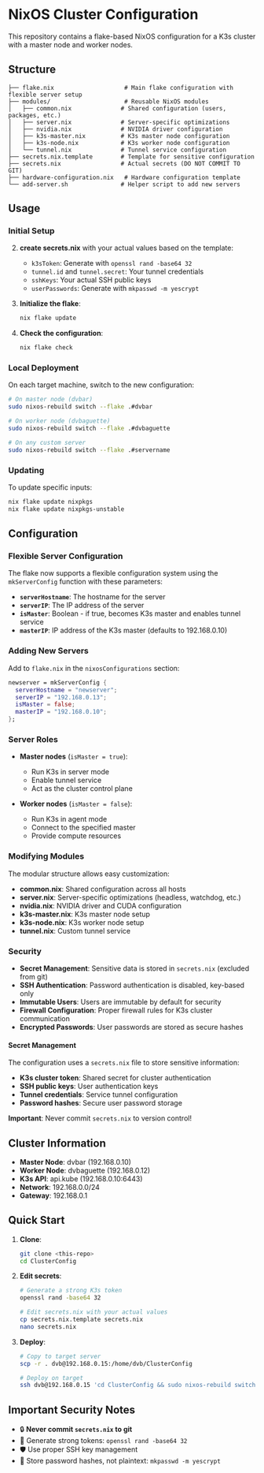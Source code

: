 # NixOS Cluster Configuration

This repository contains a flake-based NixOS configuration for a K3s cluster with a master node and worker nodes.

## Structure

```
├── flake.nix                    # Main flake configuration with flexible server setup
├── modules/                     # Reusable NixOS modules
│   ├── common.nix              # Shared configuration (users, packages, etc.)
│   ├── server.nix              # Server-specific optimizations
│   ├── nvidia.nix              # NVIDIA driver configuration
│   ├── k3s-master.nix          # K3s master node configuration
│   ├── k3s-node.nix            # K3s worker node configuration
│   └── tunnel.nix              # Tunnel service configuration
├── secrets.nix.template        # Template for sensitive configuration
├── secrets.nix                 # Actual secrets (DO NOT COMMIT TO GIT)
├── hardware-configuration.nix   # Hardware configuration template
└── add-server.sh               # Helper script to add new servers
```

## Usage

### Initial Setup


2. **create secrets.nix** with your actual values based on the template:
   - `k3sToken`: Generate with `openssl rand -base64 32`
   - `tunnel.id` and `tunnel.secret`: Your tunnel credentials
   - `sshKeys`: Your actual SSH public keys
   - `userPasswords`: Generate with `mkpasswd -m yescrypt`

3. **Initialize the flake**:
   ```bash
   nix flake update
   ```

4. **Check the configuration**:
   ```bash
   nix flake check
   ```

### Local Deployment

On each target machine, switch to the new configuration:
```bash
# On master node (dvbar)
sudo nixos-rebuild switch --flake .#dvbar

# On worker node (dvbaguette)  
sudo nixos-rebuild switch --flake .#dvbaguette

# On any custom server
sudo nixos-rebuild switch --flake .#servername
```

### Updating

To update specific inputs:
```bash
nix flake update nixpkgs
nix flake update nixpkgs-unstable
```

## Configuration

### Flexible Server Configuration

The flake now supports a flexible configuration system using the `mkServerConfig` function with these parameters:

- **`serverHostname`**: The hostname for the server
- **`serverIP`**: The IP address of the server
- **`isMaster`**: Boolean - if true, becomes K3s master and enables tunnel service
- **`masterIP`**: IP address of the K3s master (defaults to 192.168.0.10)

### Adding New Servers

Add to `flake.nix` in the `nixosConfigurations` section:
```nix
newserver = mkServerConfig {
  serverHostname = "newserver";
  serverIP = "192.168.0.13";
  isMaster = false;
  masterIP = "192.168.0.10";
};
```

### Server Roles

- **Master nodes** (`isMaster = true`):
  - Run K3s in server mode
  - Enable tunnel service
  - Act as the cluster control plane

- **Worker nodes** (`isMaster = false`):
  - Run K3s in agent mode
  - Connect to the specified master
  - Provide compute resources

### Modifying Modules

The modular structure allows easy customization:

- **common.nix**: Shared configuration across all hosts
- **server.nix**: Server-specific optimizations (headless, watchdog, etc.)
- **nvidia.nix**: NVIDIA driver and CUDA configuration
- **k3s-master.nix**: K3s master node setup
- **k3s-node.nix**: K3s worker node setup
- **tunnel.nix**: Custom tunnel service

### Security

- **Secret Management**: Sensitive data is stored in `secrets.nix` (excluded from git)
- **SSH Authentication**: Password authentication is disabled, key-based only
- **Immutable Users**: Users are immutable by default for security
- **Firewall Configuration**: Proper firewall rules for K3s cluster communication
- **Encrypted Passwords**: User passwords are stored as secure hashes

#### Secret Management

The configuration uses a `secrets.nix` file to store sensitive information:

- **K3s cluster token**: Shared secret for cluster authentication
- **SSH public keys**: User authentication keys
- **Tunnel credentials**: Service tunnel configuration
- **Password hashes**: Secure user password storage

**Important**: Never commit `secrets.nix` to version control!

## Cluster Information

- **Master Node**: dvbar (192.168.0.10)
- **Worker Node**: dvbaguette (192.168.0.12)
- **K3s API**: api.kube (192.168.0.10:6443)
- **Network**: 192.168.0.0/24
- **Gateway**: 192.168.0.1

## Quick Start

1. **Clone**:
   ```bash
   git clone <this-repo>
   cd ClusterConfig
   ```

2. **Edit secrets**:
   ```bash
   # Generate a strong K3s token
   openssl rand -base64 32
   
   # Edit secrets.nix with your actual values
   cp secrets.nix.template secrets.nix
   nano secrets.nix
   ```

4. **Deploy**:
   ```bash
   # Copy to target server
   scp -r . dvb@192.168.0.15:/home/dvb/ClusterConfig
   
   # Deploy on target
   ssh dvb@192.168.0.15 'cd ClusterConfig && sudo nixos-rebuild switch --flake .#newworker'
   ```

## Important Security Notes

- 🔒 **Never commit `secrets.nix` to git**
- 🔑 Generate strong tokens: `openssl rand -base64 32`
- 🛡️ Use proper SSH key management
- 🔐 Store password hashes, not plaintext: `mkpasswd -m yescrypt`
